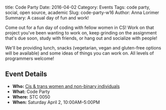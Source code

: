 title: Code Party
Date: 2016-04-02
Category: Events
Tags: code party, social, open source, academic
Slug: code-party-w16
Author: Anna Lorimer
Summary: A casual day of fun and work!

Come out for a fun day of coding with fellow women in CS! Work on that project
you've been wanting to work on, keep grinding on the assignment that's due soon,
study with friends, or hang out and socialize with people!

We'll be providing lunch, snacks (vegetarian, vegan and gluten-free options will
 be available) and some ideas of things you can work on. All levels of
programmers welcome!

## Event Details ##

+ **Who:** [Cis & trans women and non-binary individuals]({filename}/pages/faq.md)
+ **What:** Code Party
+ **Where:** STC 0050
+ **When:** Saturday April 2, 10:00AM&ndash;5:00PM

